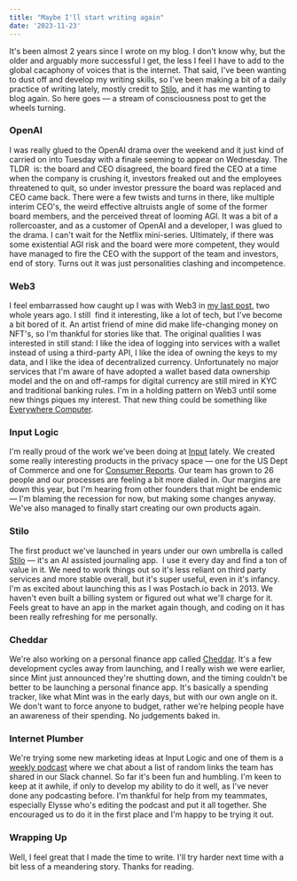 ```yaml
---
title: "Maybe I'll start writing again"
date: '2023-11-23'
---
```


It's been almost 2 years since I wrote on my blog. I don't know why, but the older and arguably more successful I get, the less I feel I have to add to the global cacaphony of voices that is the internet. That said, I've been wanting to dust off and develop my writing skills, so I've been making a bit of a daily practice of writing lately, mostly credit to [Stilo](https://stilo.ai), and it has me wanting to blog again. So here goes — a stream of consciousness post to get the wheels turning. 

### OpenAI 

I was really glued to the OpenAI drama over the weekend and it just kind of carried on into Tuesday with a finale seeming to appear on Wednesday. The TLDR  is: the board and CEO disagreed, the board fired the CEO at a time when the company is crushing it, investors freaked out and the employees threatened to quit, so under investor pressure the board was replaced and CEO came back. There were a few twists and turns in there, like multiple interim CEO's, the weird effective altruists angle of some of the former board members, and the perceived threat of looming AGI. It was a bit of a rollercoaster, and as a customer of OpenAI and a developer, I was glued to the drama. I can't wait for the Netflix mini-series. Ultimately, if there was some existential AGI risk and the board were more competent, they would have managed to fire the CEO with the support of the team and investors, end of story. Turns out it was just personalities clashing and incompetence. 

### Web3

I feel embarrassed how caught up I was with Web3 in [my last post](https://nerdburn.com/excited-about-web3), two whole years ago. I still  find it interesting, like a lot of tech, but I've become a bit bored of it. An artist friend of mine did make life-changing money on NFT's, so I'm thankful for stories like that. The original qualities I was interested in still stand: I like the idea of logging into services with a wallet instead of using a third-party API, I like the idea of owning the keys to my data, and I like the idea of decentralized currency. Unfortunately no major services that I'm aware of have adopted a wallet based data ownership model and the on and off-ramps for digital currency are still mired in KYC and traditional banking rules. I'm in a holding pattern on Web3 until some new things piques my interest. That new thing could be something like [Everywhere Computer](https://everywhere.computer/).

### Input Logic

I'm really proud of the work we've been doing at [Input](https://inputlogic.ca) lately. We created some really interesting products in the privacy space — one for the US Dept of Commerce and one for [Consumer Reports](https://permissionslipcr.com/). Our team has grown to 26 people and our processes are feeling a bit more dialed in. Our margins are down this year, but I'm hearing from other founders that might be endemic — I'm blaming the recession for now, but making some changes anyway. We've also managed to finally start creating our own products again. 

### Stilo

The first product we've launched in years under our own umbrella is called [Stilo](https://stilo.ai) — it's an AI assisted journaling app.  I use it every day and find a ton of value in it. We need to work things out so it's less reliant on third party services and more stable overall, but it's super useful, even in it's infancy. I'm as excited about launching this as I was Postach.io back in 2013. We haven't even built a billing system or figured out what we'll charge for it. Feels great to have an app in the market again though, and coding on it has been really refreshing for me personally. 

### Cheddar

We're also working on a personal finance app called [Cheddar](https://getcheddar.co). It's a few development cycles away from launching, and I really wish we were earlier, since Mint just announced they're shutting down, and the timing couldn't be better to be launching a personal finance app. It's basically a spending tracker, like what Mint was in the early days, but with our own angle on it. We don't want to force anyone to budget, rather we're helping people have an awareness of their spending. No judgements baked in. 

### Internet Plumber

We're trying some new marketing ideas at Input Logic and one of them is a [weekly podcast](https://www.youtube.com/watch?v=p2w-8RrQ4-U&t=1s) where we chat about a list of random links the team has shared in our Slack channel. So far it's been fun and humbling. I'm keen to keep at it awhile, if only to develop my ability to do it well, as I've never done any podcasting before. I'm thankful for help from my teammates, especially Elysse who's editing the podcast and put it all together. She encouraged us to do it in the first place and I'm happy to be trying it out. 

### Wrapping Up

Well, I feel great that I made the time to write. I'll try harder next time with a bit less of a meandering story. Thanks for reading. 